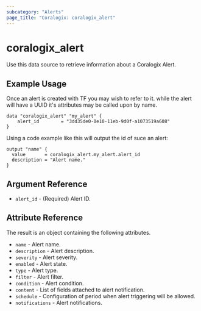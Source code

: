 ```yaml
---
subcategory: "Alerts"
page_title: "Coralogix: coralogix_alert"
---
```


# coralogix_alert

Use this data source to retrieve information about a Coralogix Alert.

## Example Usage
Once an alert is created with TF you may wish to refer to it.
while the alert will have a UUID it's attributes may be called upon by name.
```hcl
data "coralogix_alert" "my_alert" {
    alert_id        = "3dd35de0-0e10-11eb-9d0f-a1073519a608"
}
```

Using a code example like this will output the id of suce an alert:
```hcl
output "name" {
  value       = coralogix_alert.my_alert.alert_id
  description = "Alert name."
}
```

## Argument Reference

* `alert_id` - (Required) Alert ID.

## Attribute Reference
The result is an object containing the following attributes.
* `name` - Alert name.
* `description` - Alert description.
* `severity` - Alert severity.
* `enabled` - Alert state.
* `type` - Alert type.
* `filter` - Alert filter.
* `condition` - Alert condition.
* `content` - List of fields attached to alert notification.
* `schedule` - Configuration of period when alert triggering will be allowed.
* `notifications` - Alert notifications.